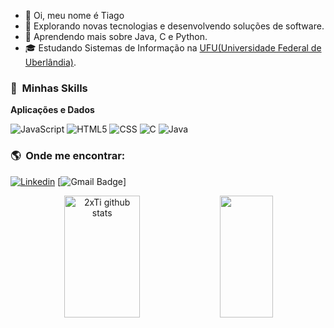 - 👋 Oi, meu nome é Tiago
- 👀 Explorando novas tecnologias e desenvolvendo soluções de software.
- 🌱 Aprendendo mais sobre Java, C e Python.
- 🎓 Estudando Sistemas de Informação na <a href="https://ufu.br/">UFU(Universidade Federal de Uberlândia)</a>.

<h3> 🚀 &nbsp;Minhas Skills </h3>

**Aplicações e Dados**

  ![JavaScript](https://img.shields.io/badge/-JavaScript-333333?style=flat&logo=javascript)
  ![HTML5](https://img.shields.io/badge/-HTML5-333333?style=flat&logo=HTML5)
  ![CSS](https://img.shields.io/badge/-CSS-333333?style=flat&logo=CSS3&logoColor=1572B6)
  ![C](https://img.shields.io/badge/C-00599C?style=flat&logo=c&logoColor=white)
  ![Java](https://img.shields.io/badge/Java-ED8B00?style=flat&logo=java&logoColor=white)
  
  <h3> 🌎 &nbsp;Onde me encontrar: </h3> 
  
  [![Linkedin](https://img.shields.io/badge/-Tiago%20Almeida-blue?style=flat-square&logo=Linkedin&logoColor=white&link=https://www.linkedin.com/in/tiagoreisalmeida/)](https://www.linkedin.com/in/tiagoreisalmeida/)
  [![Gmail Badge](https://img.shields.io/badge/-treisalmeida@gmail.com-006bed?style=flat-square&logo=Gmail&logoColor=white&link=mailto:treisalmeida@gmail.com)]
  <div align="center">
  <img width="49%" height="195px" src="https://github-readme-stats.vercel.app/api?username=2xTi&show_icons=true&count_private=true&hide_border=true&title_color=ff91a4&icon_color=ff91a4&text_color=c9d1d9&bg_color=0d1117" alt="2xTi github stats" /> 
  <img width="41%" height="195px" src="https://github-readme-stats.vercel.app/api/top-langs/?username=2xTi&layout=compact&hide_border=true&title_color=ff91a4&text_color=ff91a4&bg_color=0d1117" />
</div>
